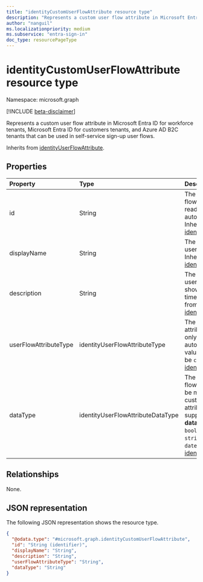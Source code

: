 ```yaml
---
title: "identityCustomUserFlowAttribute resource type"
description: "Represents a custom user flow attribute in Microsoft Entra ID for workforce tenants, Microsoft Entra ID for customers tenants, and Azure AD B2C tenants that can be used in self-service sign-up user flows."
author: "nanguil"
ms.localizationpriority: medium
ms.subservice: "entra-sign-in"
doc_type: resourcePageType
---
```


# identityCustomUserFlowAttribute resource type

Namespace: microsoft.graph

[!INCLUDE [beta-disclaimer](../../includes/beta-disclaimer.md)]

Represents a custom user flow attribute in Microsoft Entra ID for workforce tenants, Microsoft Entra ID for customers tenants, and Azure AD B2C tenants that can be used in self-service sign-up user flows.

Inherits from [identityUserFlowAttribute](../resources/identityuserflowattribute.md).

## Properties

|Property|Type|Description|
|:---|:---|:---|
|id|String|The identifier of the user flow attribute. This is a read-only attribute that is automatically created. Inherited from [identityUserFlowAttribute](../resources/identityuserflowattribute.md)|
|displayName|String|The display name of the user flow attribute. Inherited from [identityUserFlowAttribute](../resources/identityuserflowattribute.md)|
|description|String|The description of the user flow attribute that's shown to the user at the time of sign-up. Inherited from [identityUserFlowAttribute](../resources/identityuserflowattribute.md)|
|userFlowAttributeType|identityUserFlowAttributeType|The type of the user flow attribute and is a read-only attribute that is automatically set. The value for this property will be `custom`. Inherited from [identityUserFlowAttribute](../resources/identityuserflowattribute.md).|
|dataType|identityUserFlowAttributeDataType|The data type of the user flow attribute and can't be modified after the custom user flow attribute is created. The supported values for **dataType** are: `string` , `boolean` , `int64` , `stringCollection` , `dateTime`. Inherited from [identityUserFlowAttribute](../resources/identityuserflowattribute.md).|

## Relationships

None.

## JSON representation

The following JSON representation shows the resource type.
<!-- {
  "blockType": "resource",
  "keyProperty": "id",
  "@odata.type": "microsoft.graph.identityCustomUserFlowAttribute",
  "baseType": "microsoft.graph.identityUserFlowAttribute",
  "openType": false
}
-->

``` json
{
  "@odata.type": "#microsoft.graph.identityCustomUserFlowAttribute",
  "id": "String (identifier)",
  "displayName": "String",
  "description": "String",
  "userFlowAttributeType": "String",
  "dataType": "String"
}
```
